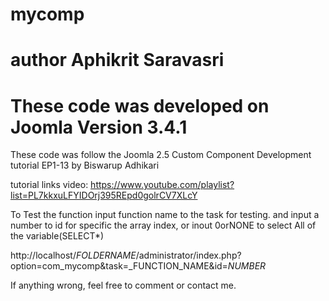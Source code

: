 # mycomp 
# author Aphikrit Saravasri
# These code was developed on Joomla Version 3.4.1

These code was follow the Joomla 2.5 Custom Component Development tutorial EP1-13 by Biswarup Adhikari

tutorial links video: https://www.youtube.com/playlist?list=PL7kkxuLFYIDOrj395REpd0golrCV7XLcY

To Test the function
input function name to the task for testing.
and
input a number to id for specific the array index, or inout 0orNONE to select All of the variable(SELECT*)

http://localhost/_FOLDERNAME_/administrator/index.php?option=com_mycomp&task=_FUNCTION_NAME&id=_NUMBER_

If anything wrong, feel free to comment or contact me.

